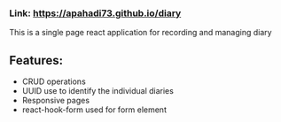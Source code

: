 ### Link: https://apahadi73.github.io/diary

This is a single page react application for recording and managing diary

## Features:
* CRUD operations
* UUID use to identify the individual diaries
* Responsive pages
* react-hook-form used for form element